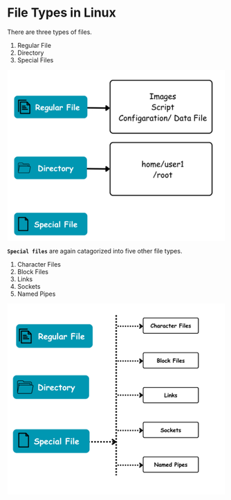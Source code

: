 # File Types in Linux

There are three types of files.

1. Regular File
2. Directory
3. Special Files

<img align = "center" alt = "Linux" hight="600" width="600" src = "https://github.com/anik-devops11/Linux/blob/main/images/File%20type.png"> </br>

**`Special files`** are again catagorized into five other file types.
1. Character Files
2. Block Files
3. Links
4. Sockets
5. Named Pipes

<img align = "center" alt = "Linux" hight="600" width="600" src = "https://github.com/anik-devops11/Linux/blob/main/images/Special%20File%20type.png"> </br>
